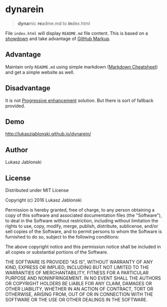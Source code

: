 # dynarein
> **dyna**mic **re**adme.md to **in**dex.html

File `index.html` will display `README.md` file content. This is based on a [showdown](https://github.com/showdownjs/showdown) and take advantage of [GitHub Markup](https://github.com/github/markup).

## Advantage
Maintain only `README.md` using simple markdown ([Markdown Cheatsheet](https://github.com/adam-p/markdown-here/wiki/Markdown-Cheatsheet)) and get a simple website as well.

## Disadvantage
It is not [Progressive enhancement](https://en.wikipedia.org/wiki/Progressive_enhancement) solution. But there is sort of fallback provided.

## Demo
http://lukaszjablonski.github.io/dynarein/

## Author
Lukasz Jablonski

## License
Distributed under MIT License

Copyright (c) 2016 Lukasz Jablonski


Permission is hereby granted, free of charge, to any person obtaining a copy
of this software and associated documentation files (the "Software"), to deal
in the Software without restriction, including without limitation the rights
to use, copy, modify, merge, publish, distribute, sublicense, and/or sell
copies of the Software, and to permit persons to whom the Software is
furnished to do so, subject to the following conditions:


The above copyright notice and this permission notice shall be included in
all copies or substantial portions of the Software.


THE SOFTWARE IS PROVIDED "AS IS", WITHOUT WARRANTY OF ANY KIND, EXPRESS OR
IMPLIED, INCLUDING BUT NOT LIMITED TO THE WARRANTIES OF MERCHANTABILITY,
FITNESS FOR A PARTICULAR PURPOSE AND NONINFRINGEMENT.  IN NO EVENT SHALL THE
AUTHORS OR COPYRIGHT HOLDERS BE LIABLE FOR ANY CLAIM, DAMAGES OR OTHER
LIABILITY, WHETHER IN AN ACTION OF CONTRACT, TORT OR OTHERWISE, ARISING FROM,
OUT OF OR IN CONNECTION WITH THE SOFTWARE OR THE USE OR OTHER DEALINGS IN
THE SOFTWARE.
